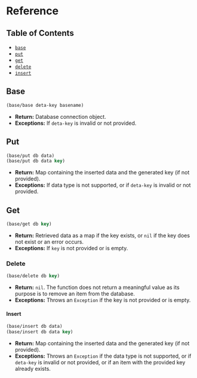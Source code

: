 # Reference

## Table of Contents

-   [`base`](#base)
-   [`put`](#put)
-   [`get`](#get)
-   [`delete`](#delete)
-   [`insert`](#insert)

## Base

```clojure
(base/base deta-key basename)
```

-   **Return:** Database connection object.
-   **Exceptions:** If `deta-key` is invalid or not provided.

## Put

```clojure
(base/put db data)
(base/put db data key)
```

-   **Return:** Map containing the inserted data and the generated key (if not provided).
-   **Exceptions:** If data type is not supported, or if `deta-key` is invalid or not provided.

## Get

```clojure
(base/get db key)
```

-   **Return:** Retrieved data as a map if the key exists, or `nil` if the key does not exist or an error occurs.
-   **Exceptions:** If `key` is not provided or is empty.

### Delete

```clojure
(base/delete db key)
```

-   **Return:** `nil`. The function does not return a meaningful value as its purpose is to remove an item from the database.
-   **Exceptions:** Throws an `Exception` if the key is not provided or is empty.

#### Insert

```clojure
(base/insert db data)
(base/insert db data key)
```

-   **Return:** Map containing the inserted data and the generated key (if not provided).
-   **Exceptions:** Throws an `Exception` if the data type is not supported, or if `deta-key` is invalid or not provided, or if an item with the provided key already exists.
